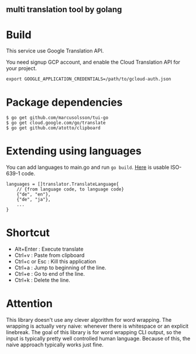 multi translation tool by golang
---

# Build
This service use Google Translation API.

You need signup GCP account, and enable the Cloud Translation API for your project.

```
export GOOGLE_APPLICATION_CREDENTIALS=/path/to/gcloud-auth.json
```

# Package dependencies

```
$ go get github.com/marcusolsson/tui-go
$ go get cloud.google.com/go/translate
$ go get github.com/atotto/clipboard
```

# Extending using languages

You can add languages to main.go and run `go build`.
[Here](https://cloud.google.com/translate/docs/languages) is usable ISO-639-1 code.

```
languages = []translator.TranslateLanguage{
    // {from language code, to language code}
	{"de", "en"},
	{"de", "ja"},
	...
}
```

# Shortcut
- Alt+Enter : Execute translate
- Ctrl+v : Paste from clipboard
- Ctrl+c or Esc : Kill this application
- Ctrl+a : Jump to beginning of the line.
- Ctrl+e : Go to end of the line.
- Ctrl+k : Delete the line.

# Attention

This library doesn't use any clever algorithm for word wrapping. The wrapping is actually very naive: whenever there is whitespace or an explicit linebreak. The goal of this library is for word wrapping CLI output, so the input is typically pretty well controlled human language. Because of this, the naive approach typically works just fine.
